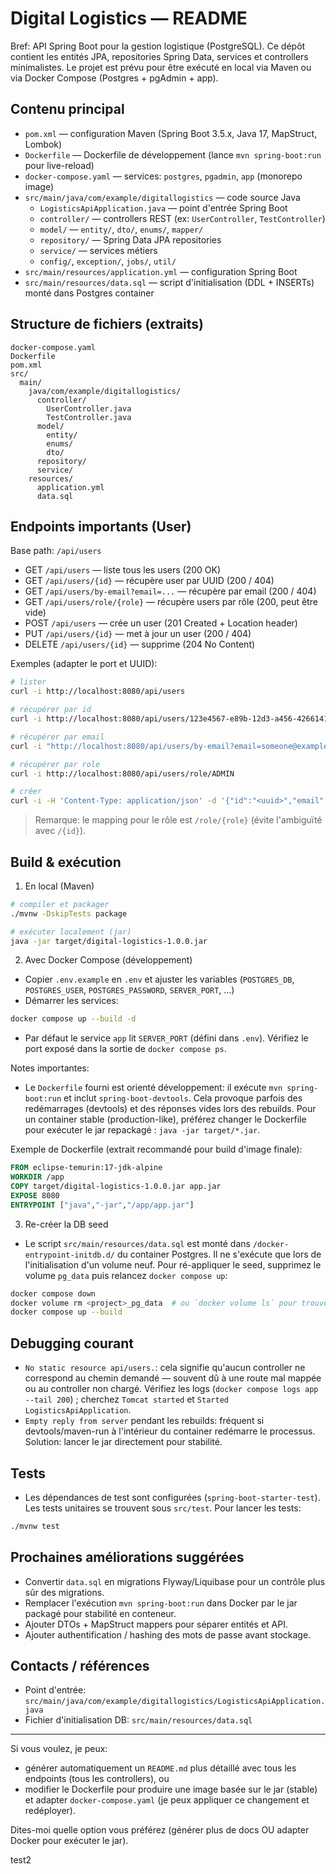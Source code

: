 # Digital Logistics — README

Bref: API Spring Boot pour la gestion logistique (PostgreSQL). Ce dépôt contient les entités JPA, repositories Spring Data, services et controllers minimalistes. Le projet est prévu pour être exécuté en local via Maven ou via Docker Compose (Postgres + pgAdmin + app).

## Contenu principal

- `pom.xml` — configuration Maven (Spring Boot 3.5.x, Java 17, MapStruct, Lombok)
- `Dockerfile` — Dockerfile de développement (lance `mvn spring-boot:run` pour live-reload)
- `docker-compose.yaml` — services: `postgres`, `pgadmin`, `app` (monorepo image)
- `src/main/java/com/example/digitallogistics` — code source Java
  - `LogisticsApiApplication.java` — point d'entrée Spring Boot
  - `controller/` — controllers REST (ex: `UserController`, `TestController`)
  - `model/` — `entity/`, `dto/`, `enums/`, `mapper/`
  - `repository/` — Spring Data JPA repositories
  - `service/` — services métiers
  - `config/`, `exception/`, `jobs/`, `util/`
- `src/main/resources/application.yml` — configuration Spring Boot
- `src/main/resources/data.sql` — script d'initialisation (DDL + INSERTs) monté dans Postgres container

## Structure de fichiers (extraits)

```
docker-compose.yaml
Dockerfile
pom.xml
src/
  main/
    java/com/example/digitallogistics/
      controller/
        UserController.java
        TestController.java
      model/
        entity/
        enums/
        dto/
      repository/
      service/
    resources/
      application.yml
      data.sql
```

## Endpoints importants (User)
Base path: `/api/users`

- GET `/api/users` — liste tous les users (200 OK)
- GET `/api/users/{id}` — récupère user par UUID (200 / 404)
- GET `/api/users/by-email?email=...` — récupère par email (200 / 404)
- GET `/api/users/role/{role}` — récupère users par rôle (200, peut être vide)
- POST `/api/users` — crée un user (201 Created + Location header)
- PUT `/api/users/{id}` — met à jour un user (200 / 404)
- DELETE `/api/users/{id}` — supprime (204 No Content)

Exemples (adapter le port et UUID):

```bash
# lister
curl -i http://localhost:8080/api/users

# récupérer par id
curl -i http://localhost:8080/api/users/123e4567-e89b-12d3-a456-426614174000

# récupérer par email
curl -i "http://localhost:8080/api/users/by-email?email=someone@example.com"

# récupérer par role
curl -i http://localhost:8080/api/users/role/ADMIN

# créer
curl -i -H 'Content-Type: application/json' -d '{"id":"<uuid>","email":"a@b.com","password":"pass","role":"ADMIN","active":true}' http://localhost:8080/api/users

```

> Remarque: le mapping pour le rôle est `/role/{role}` (évite l'ambiguïté avec `/{id}`).

## Build & exécution

1) En local (Maven)

```bash
# compiler et packager
./mvnw -DskipTests package

# exécuter localement (jar)
java -jar target/digital-logistics-1.0.0.jar
```

2) Avec Docker Compose (développement)

- Copier `.env.example` en `.env` et ajuster les variables (`POSTGRES_DB`, `POSTGRES_USER`, `POSTGRES_PASSWORD`, `SERVER_PORT`, ...)
- Démarrer les services:

```bash
docker compose up --build -d
```

- Par défaut le service `app` lit `SERVER_PORT` (défini dans `.env`). Vérifiez le port exposé dans la sortie de `docker compose ps`.

Notes importantes:
- Le `Dockerfile` fourni est orienté développement: il exécute `mvn spring-boot:run` et inclut `spring-boot-devtools`. Cela provoque parfois des redémarrages (devtools) et des réponses vides lors des rebuilds. Pour un container stable (production-like), préférez changer le Dockerfile pour exécuter le jar repackagé : `java -jar target/*.jar`.

Exemple de Dockerfile (extrait recommandé pour build d'image finale):

```dockerfile
FROM eclipse-temurin:17-jdk-alpine
WORKDIR /app
COPY target/digital-logistics-1.0.0.jar app.jar
EXPOSE 8080
ENTRYPOINT ["java","-jar","/app/app.jar"]
```

3) Re-créer la DB seed

- Le script `src/main/resources/data.sql` est monté dans `/docker-entrypoint-initdb.d/` du container Postgres. Il ne s'exécute que lors de l'initialisation d'un volume neuf. Pour ré-appliquer le seed, supprimez le volume `pg_data` puis relancez `docker compose up`:

```bash
docker compose down
docker volume rm <project>_pg_data  # ou `docker volume ls` pour trouver le nom
docker compose up --build
```

## Debugging courant

- `No static resource api/users.`: cela signifie qu'aucun controller ne correspond au chemin demandé — souvent dû à une route mal mappée ou au controller non chargé. Vérifiez les logs (`docker compose logs app --tail 200`) ; cherchez `Tomcat started` et `Started LogisticsApiApplication`.
- `Empty reply from server` pendant les rebuilds: fréquent si devtools/maven-run à l'intérieur du container redémarre le processus. Solution: lancer le jar directement pour stabilité.

## Tests

- Les dépendances de test sont configurées (`spring-boot-starter-test`). Les tests unitaires se trouvent sous `src/test`. Pour lancer les tests:

```bash
./mvnw test
```

## Prochaines améliorations suggérées

- Convertir `data.sql` en migrations Flyway/Liquibase pour un contrôle plus sûr des migrations.
- Remplacer l'exécution `mvn spring-boot:run` dans Docker par le jar packagé pour stabilité en conteneur.
- Ajouter DTOs + MapStruct mappers pour séparer entités et API.
- Ajouter authentification / hashing des mots de passe avant stockage.

## Contacts / références

- Point d'entrée: `src/main/java/com/example/digitallogistics/LogisticsApiApplication.java`
- Fichier d'initialisation DB: `src/main/resources/data.sql`

---

Si vous voulez, je peux:
- générer automatiquement un `README.md` plus détaillé avec tous les endpoints (tous les controllers), ou
- modifier le Dockerfile pour produire une image basée sur le jar (stable) et adapter `docker-compose.yaml` (je peux appliquer ce changement et redéployer).

Dites-moi quelle option vous préférez (générer plus de docs OU adapter Docker pour exécuter le jar). 

test2